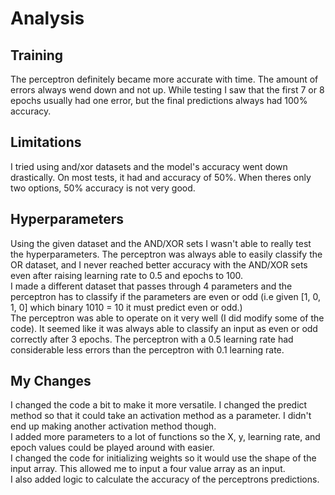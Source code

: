 # Analysis
## Training
The perceptron definitely became more accurate with time. The amount of errors always wend down and not up. While testing I
saw that the first 7 or 8 epochs usually had one error, but the final predictions always had 100% accuracy.
## Limitations
I tried using and/xor datasets and the model's accuracy went down drastically. On most tests, it had and accuracy
of 50%. When theres only two options, 50% accuracy is not very good.
## Hyperparameters
Using the given dataset and the AND/XOR sets I wasn't able to really test the hyperparameters. The perceptron 
was always able to easily classify the OR dataset, and I never reached better accuracy with the AND/XOR sets
even after raising learning rate to 0.5 and epochs to 100.  
I made a different dataset that passes through 4 parameters and the perceptron has to classify if the parameters are
even or odd (i.e given [1, 0, 1, 0] which binary 1010 = 10 it must predict even or odd.)  
The perceptron was able to operate on it very well (I did modify some of the code). It seemed like it was always able to classify
an input as even or odd correctly after 3 epochs.
The perceptron with a 0.5 learning rate had considerable less errors than the perceptron with 0.1 learning rate.
## My Changes
I changed the code a bit to make it more versatile. I changed the predict method so that it could take an activation method as a parameter. I didn't end up making another activation method though.  
I added more parameters to a lot of functions so the X, y, learning rate, and epoch values could be played around with easier.  
I changed the code for initializing weights so it would use the shape of the input array. This allowed me to input a four value array as an input.  
I also added logic to calculate the accuracy of the perceptrons predictions.